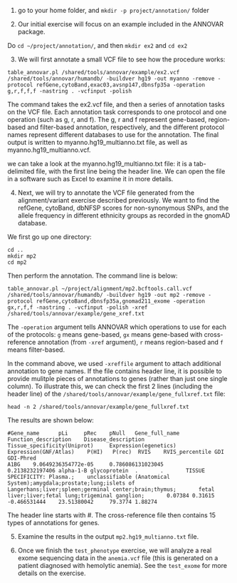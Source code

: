1. go to your home folder, and `mkdir -p project/annotation/` folder

2. Our initial exercise will focus on an example included in the ANNOVAR package. 

Do `cd ~/project/annotation/`, and then `mkdir ex2` and `cd ex2`

3. We will first annotate a small VCF file to see how the procedure works:

```
table_annovar.pl /shared/tools/annovar/example/ex2.vcf /shared/tools/annovar/humandb/ -buildver hg19 -out myanno -remove -protocol refGene,cytoBand,exac03,avsnp147,dbnsfp35a -operation g,r,f,f,f -nastring . -vcfinput -polish
```

The command takes the ex2.vcf file, and then a series of annotation tasks on the VCF file. Each annotation task corresponds to one protocol and one operation (such as g, r, and f). The g, r and f represent gene-based, region-based and filter-based annotation, respectively, and the different protocol names represent different databases to use for the annotation. The final output is written to myanno.hg19_multianno.txt file, as well as myanno.hg19_multianno.vcf.

we can take a look at the myanno.hg19_multianno.txt file: it is a tab-delimited file, with the first line being the header line. We can open the file in a software such as Excel to examine it in more details.

4. Next, we will try to annotate the VCF file generated from the alignment/variant exercise described previously. We want to find the refGene, cytoBand, dbNFSP scores for non-synonymous SNPs, and the allele frequency in different ethnicity groups as recorded in the gnomAD database. 

We first go up one directory:

```
cd ..
mkdir mp2
cd mp2
```

Then perform the annotation. The command line is below:

```
table_annovar.pl ~/project/alignment/mp2.bcftools.call.vcf /shared/tools/annovar/humandb/ -buildver hg19 -out mp2 -remove -protocol refGene,cytoBand,dbnsfp35a,gnomad211_exome -operation gx,r,f,f -nastring . -vcfinput -polish -xref /shared/tools/annovar/example/gene_xref.txt
```

The `-operation` argument tells ANNOVAR which operations to use for each of the protocols: `g` means gene-based, `gx` means gene-based with cross-reference annotation (from `-xref` argument), `r` means region-based and `f` means filter-based. 

In the command above, we used `-xreffile` argument to attach additional annotation to gene names. If the file contains header line, it is possible to provide mulitple pieces of annotations to genes (rather than just one single column). To illustrate this, we can check the first 2 lines (including the header line) of the `/shared/tools/annovar/example/gene_fullxref.txt` file:

```
head -n 2 /shared/tools/annovar/example/gene_fullxref.txt
```

The results are shown below:
```
#Gene_name      pLi     pRec    pNull   Gene_full_name  Function_description    Disease_description     Tissue_specificity(Uniprot)     Expression(egenetics)  Expression(GNF/Atlas)    P(HI)   P(rec)  RVIS    RVIS_percentile GDI     GDI-Phred
A1BG    9.0649236354772e-05     0.786086131023045       0.2138232197406 alpha-1-B glycoprotein  .       .       TISSUE SPECIFICITY: Plasma.;    unclassifiable (Anatomical System);amygdala;prostate;lung;islets of Langerhans;liver;spleen;germinal center;brain;thymus;       fetal liver;liver;fetal lung;trigeminal ganglion;       0.07384 0.31615 -0.466531444    23.51380042     79.3774 1.88274
```

The header line starts with #. The cross-reference file then contains 15 types of annotations for genes.

5. Examine the results in the output `mp2.hg19_multianno.txt` file.

6. Once we finish the `test_phenotype` exercise, we will analyze a real exome sequencing data in the `anemia.vcf` file (this is generated on a patient diagnosed with hemolytic anemia). See the `test_exome` for more details on the exercise.





